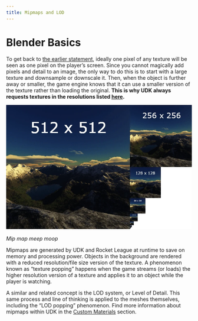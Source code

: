 ```yaml
---
title: Mipmaps and LOD
---
```

# Blender Basics

To get back to [the earlier statement](texels), ideally one pixel of any texture will be seen as one pixel on the player’s screen. Since you cannot magically add pixels and detail to an image, the only way to do this is to start with a large texture and downsample or downscale it. Then, when the object is further away or smaller, the game engine knows that it can use a smaller version of the texture rather than loading the original. **This is why UDK always requests textures in the resolutions listed [here](resolution).**

![alt text](../.vuepress/public/images/image240.png)

*Mip map meep moop*

Mipmaps are generated by UDK and Rocket League at runtime to save on memory and processing power. Objects in the background are rendered with a reduced resolution/file size version of the texture. A phenomenon known as “texture popping” happens when the game streams (or loads) the higher resolution version of a texture and applies it to an object while the player is watching.


A similar and related concept is the LOD system, or Level of Detail. This same process and line of thinking is applied to the meshes themselves, including the “LOD popping” phenomenon. Find more information about mipmaps within UDK in the [Custom Materials](../guide/custom_material) section.